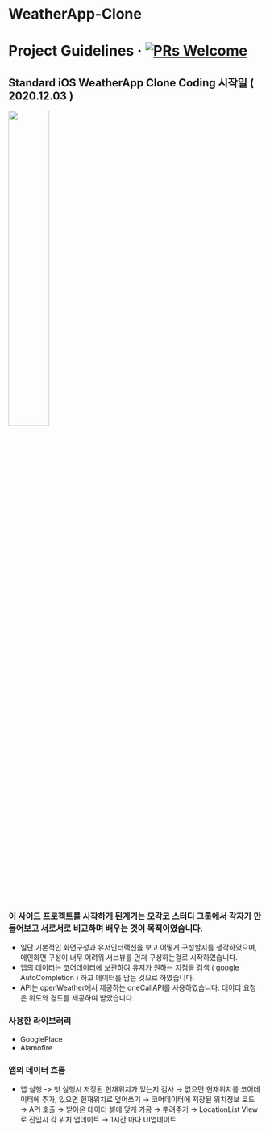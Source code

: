 # WeatherApp-Clone
# Project Guidelines &middot; [![PRs Welcome](https://img.shields.io/badge/PRs-welcome-brightgreen.svg?style=flat-square)](http://makeapullrequest.com)



## Standard iOS WeatherApp Clone Coding 시작일 ( 2020.12.03 )
<img src="https://user-images.githubusercontent.com/64323969/102778627-471bd200-43d6-11eb-8da4-1e136a1b7073.png" width="40%" height="40%">

### 이 사이드 프로젝트를 시작하게 된계기는 모각코 스터디 그룹에서 각자가 만들어보고 서로서로 비교하며 배우는 것이 목적이였습니다. 
- 일단 기본적인 화면구성과 유저인터랙션을 보고 어떻게 구성할지를 생각하였으며, 메인화면 구성이 너무 어려워 서브뷰를 먼저 구성하는걸로 시작하였습니다. 
- 앱의 데이터는 코어데이터에 보관하여 유저가 원하는 지점을 검색 ( google AutoCompletion ) 하고 데이터를 담는 것으로 하였습니다. 
- API는 openWeather에서 제공하는 oneCallAPI를 사용하였습니다. 데이터 요청은 위도와 경도를 제공하여 받았습니다. 


### 사용한 라이브러리
- GooglePlace
- Alamofire

### 앱의 데이터 흐름
- 앱 실행 -> 첫 실행시 저장된 현재위치가 있는지 검사 → 없으면 현재위치를 코어데이터에 추가, 있으면 현재위치로 덮어쓰기
  → 코어데이터에 저장된 위치정보 로드 → API 호출 → 받아온 데이터 셀에 맞게 가공 → 뿌려주기 
  → LocationList View 로 진입시 각 위치 업데이트 → 1시간 마다 UI업데이트
